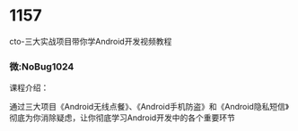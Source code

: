 # 1157
cto-三大实战项目带你学Android开发视频教程
### 微:NoBug1024 


课程介绍：

通过三大项目《Android无线点餐》、《Android手机防盗》和《Android隐私短信》彻底为你消除疑虑，让你彻底学习Android开发中的各个重要环节
